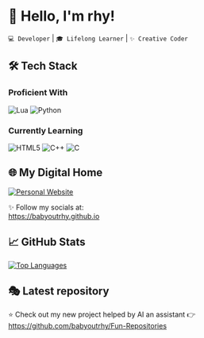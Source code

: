 # 👋 Hello, I'm rhy!

`💻 Developer` | `🎓 Lifelong Learner` | `✨ Creative Coder`

## 🛠️ Tech Stack
### Proficient With
![Lua](https://img.shields.io/badge/Lua-2C2D72?style=for-the-badge&logo=lua&logoColor=white)
![Python](https://img.shields.io/badge/Python-3776AB?style=for-the-badge&logo=python&logoColor=white)

### Currently Learning
![HTML5](https://img.shields.io/badge/HTML5-E34F26?style=for-the-badge&logo=html5&logoColor=white)
![C++](https://img.shields.io/badge/C++-00599C?style=for-the-badge&logo=c%2B%2B&logoColor=white)
![C](https://img.shields.io/badge/C-00599C?style=for-the-badge&logo=c&logoColor=white)

## 🌐 My Digital Home
[![Personal Website](https://img.shields.io/badge/Visit_My_Website-FF4088?style=for-the-badge&logo=github&logoColor=white)](https://babyoutrhy.github.io)

✨ Follow my socials at:  
https://babyoutrhy.github.io

## 📈 GitHub Stats
[![Top Languages](https://github-readme-stats.vercel.app/api/top-langs/?username=babyoutrhy&layout=compact&theme=dark)](https://github.com/babyoutrhy)

## 🎭 Latest repository
⭐ Check out my new project helped by AI an assistant 👉
https://github.com/babyoutrhy/Fun-Repositories
